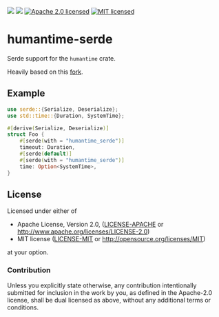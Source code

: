 [![](https://img.shields.io/crates/v/humantime-serde.svg)][crates-io]
[![](https://docs.rs/humantime-serde/badge.svg)][api-docs]
[![Apache 2.0 licensed](https://img.shields.io/badge/license-Apache2.0-blue.svg)](./LICENSE-APACHE)
[![MIT licensed](https://img.shields.io/badge/license-MIT-blue.svg)](./LICENSE-MIT)

# humantime-serde

Serde support for the `humantime` crate.

Heavily based on this [fork](https://github.com/tailhook/serde-humantime/tree/serde_wrapper).

## Example
```rust
use serde::{Serialize, Deserialize};
use std::time::{Duration, SystemTime};

#[derive(Serialize, Deserialize)]
struct Foo {
    #[serde(with = "humantime_serde")]
    timeout: Duration,
    #[serde(default)]
    #[serde(with = "humantime_serde")]
    time: Option<SystemTime>,
}
```

## License

Licensed under either of

 * Apache License, Version 2.0, ([LICENSE-APACHE](LICENSE-APACHE) or http://www.apache.org/licenses/LICENSE-2.0)
 * MIT license ([LICENSE-MIT](LICENSE-MIT) or http://opensource.org/licenses/MIT)

at your option.

### Contribution

Unless you explicitly state otherwise, any contribution intentionally
submitted for inclusion in the work by you, as defined in the Apache-2.0
license, shall be dual licensed as above, without any additional terms or
conditions.

[crates-io]: https://crates.io/crates/humantime-serde
[api-docs]: https://docs.rs/humantime-serde
